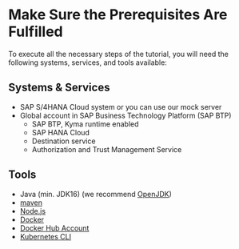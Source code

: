 # Make Sure the Prerequisites Are Fulfilled

To execute all the necessary steps of the tutorial, you will need the following systems, services, and tools available:

## Systems & Services

* SAP S/4HANA Cloud system or you can use our mock server
* Global account in SAP Business Technology Platform (SAP BTP)
  * SAP BTP, Kyma runtime enabled
  * SAP HANA Cloud
  * Destination service
  * Authorization and Trust Management Service

## Tools

* Java (min. JDK16) (we recommend [OpenJDK](https://openjdk.java.net/install/))
* [maven](https://maven.apache.org/install.html)
* [Node.js](https://nodejs.org/en/download/)
* [Docker](https://hub.docker.com/)
* [Docker Hub Account](https://docs.docker.com/get-started/#download-and-install-docker)
* [Kubernetes CLI](https://kubernetes.io/docs/tasks/tools/#kubectl)

